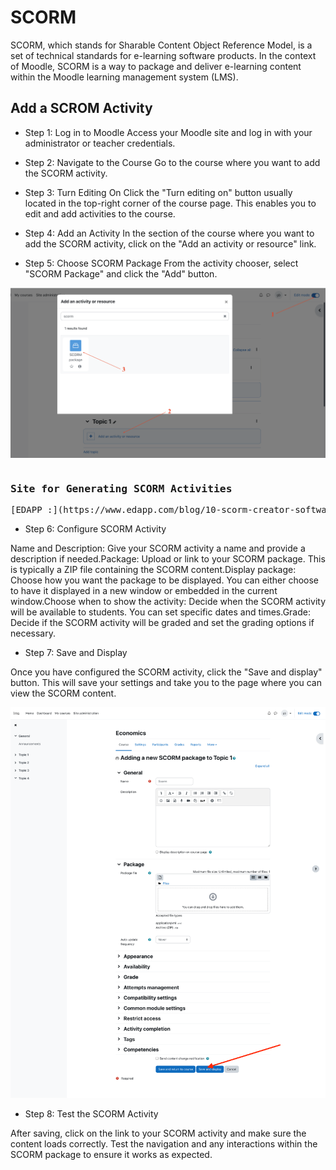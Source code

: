 <h1>SCORM</h1>

SCORM, which stands for Sharable Content Object Reference Model, is a set of technical standards for e-learning software products. In the context of Moodle, SCORM is a way to package and deliver e-learning content within the Moodle learning management system (LMS).

<h2>Add a SCROM Activity</h2>

* Step 1: Log in to Moodle
Access your Moodle site and log in with your administrator or teacher credentials.

* Step 2: Navigate to the Course
Go to the course where you want to add the SCORM activity.

* Step 3: Turn Editing On
Click the "Turn editing on" button usually located in the top-right corner of the course page. This enables you to edit and add activities to the course.

* Step 4: Add an Activity
In the section of the course where you want to add the SCORM activity, click on the "Add an activity or resource" link.

* Step 5: Choose SCORM Package
From the activity chooser, select "SCORM Package" and click the "Add" button.
<img width="681" alt="image" src="https://raw.githubusercontent.com/LEARN-LK/lms/master/img/104-SCORM.png">

<pre><h3>Site for Generating SCORM Activities</h3>[EDAPP :](https://www.edapp.com/blog/10-scorm-creator-software/) </pre>

* Step 6: Configure SCORM Activity

Name and Description: Give your SCORM activity a name and provide a description if needed.Package: Upload or link to your SCORM package. This is typically a ZIP file containing the SCORM content.Display package: Choose how you want the package to be displayed. You can either choose to have it displayed in a new window or embedded in the current window.Choose when to show the activity: Decide when the SCORM activity will be available to students. You can set specific dates and times.Grade: Decide if the SCORM activity will be graded and set the grading options if necessary.

* Step 7: Save and Display

Once you have configured the SCORM activity, click the "Save and display" button. This will save your settings and take you to the page where you can view the SCORM content.

<img width="681" alt="image" src="https://raw.githubusercontent.com/LEARN-LK/lms/master/img/105-SCORM.png">

* Step 8: Test the SCORM Activity

After saving, click on the link to your SCORM activity and make sure the content loads correctly. Test the navigation and any interactions within the SCORM package to ensure it works as expected.
